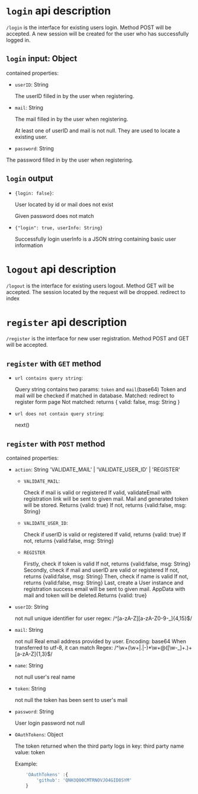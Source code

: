 # `login` api description

`/login` is the interface for existing users login.
Method POST will be accepted.
A new session will be created for the user who has successfully logged in.

## `login` input: Object

contained properties:

+ `userID`: String

    The userID filled in by the user when registering.

+ `mail`: String

    The mail filled in by the user when registering.

    At least one of userID and mail is not null.
    They are used to locate a existing user.

+ `password`: String

The password filled in by the user when registering.

## `login` output 

+ `{login: false}`:

    User located by id or mail does not exist

    Given password does not match

+ `{"login": true, userInfo: String}`

    Successfully login
    userInfo is a JSON string containing basic user information

# `logout` api description

`/logout` is the interface for existing users logout.
Method GET will be accepted.
The session located by the request will be dropped.
redirect to index

# `register` api description

`/register` is the interface for new user registration.
Method POST and GET will be accepted.

## `register` with `GET` method

+ `url contains query string`: 

    Query string contains two params: `token` and `mail`(base64)
    Token and mail will be checked if matched in database.
    Matched: redirect to register form page
    Not matched: returns { valid: false, msg: String }

+ `url does not contain query string`: 

    next()

## `register` with `POST` method

contained properties:

+ `action`: String 'VALIDATE_MAIL' | 'VALIDATE_USER_ID' | 'REGISTER'

    + `VALIDATE_MAIL`: 

        Check if mail is valid or registered
        If valid, validateEmail with registration link will be sent to given mail. Mail and generated token will be stored. Returns {valid: true}
        If not, returns {valid:false, msg: String}
    
    + `VALIDATE_USER_ID`: 

        Check if userID is valid or registered
        If valid, returns {valid: true}
        If not, returns {valid:false, msg: String}

    + `REGISTER`
 
        Firstly, check if token is valid
        If not, returns {valid:false, msg: String}
        Secondly, check if mail and userID are valid or registered
        If not, returns {valid:false, msg: String}
        Then, check if name is valid
        If not, returns {valid:false, msg: String}
        Last, create a User instance and registration success email will be sent to given mail. AppData with mail and token will be deleted.Returns {valid: true}

+ `userID`: String

    not null
    unique identifier for user
    regex: /^[a-zA-Z][a-zA-Z0-9\-_]{4,15}$/

+ `mail`: String

    not null
    Real email address provided by user.
    Encoding: base64
    When transferred to utf-8, it can match Regex: /^\w+(\w+|\.|-)*\w+@([\w\-_]+\.)+[a-zA-Z]{1,3}$/

+ `name`: String

    not null
    user's real name

+ `token`: String

    not null
    the token has been sent to user's mail

+ `password`: String

    User login password
    not null

+ `OAuthTokens`: Object

    The token returned when the third party logs in
    key: third party name
    value: token

    Example:

    ```js
        'OAuthTokens' :{
            'github': 'QNH3Q00CMTRNOVJO4GID8SYM'
        }
    ```
